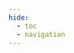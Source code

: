 ```yaml
---
hide:
  - toc
  - navigation
---
```

<!DOCTYPE html>
<html lang="en">
<head>
  <meta charset="UTF-8">
  <meta name="viewport" content="width=device-width, initial-scale=1.0">
  <title>Calendar</title>
  <link href="https://cdn.jsdelivr.net/npm/fullcalendar@6.1.8/index.global.min.css" rel="stylesheet" />
  <script src="https://cdnjs.cloudflare.com/ajax/libs/PapaParse/5.3.0/papaparse.min.js"></script>
  <link rel="stylesheet" href="../stylesheets/calendar.css">
  
</head>
<body>
  <div id="calendar"></div>
  <script src="https://cdn.jsdelivr.net/npm/fullcalendar@6.1.8/index.global.min.js"></script>
  <script>
    document.addEventListener('DOMContentLoaded', function () {
      // 初始化日历
      const calendarEl = document.getElementById('calendar');
      const calendar = new FullCalendar.Calendar(calendarEl, {
        initialView: 'dayGridMonth',
        initialDate: '2025-02-17',
        headerToolbar: {
          left: 'prev,next today',
          center: 'title',
          right: 'dayGridMonth'
        },
        events: [], // 初始时为空，后续通过 fetch 加载
        eventContent: function (arg) {
          const { title, start, end, extendedProps } = arg.event;
          const { Instructors, location, pptLink, theme } = extendedProps;
          const teacherHtml = Instructors != "" ? `<p>${Instructors}@${location}</p>` : ``;
          const themeHtml = pptLink != "" ? `<p><a href="${pptLink}" target="_blank">${theme}</a></p>` : `<p>${theme}</p>`;
          const timeHtml = `<p>${start.toLocaleTimeString([], { hour: '2-digit', minute: '2-digit' })} - 
                 ${end.toLocaleTimeString([], { hour: '2-digit', minute: '2-digit' })}</p>`;
          const eventContent = `
            <div class="event-content">
              <h3>${title}</h3>
              ${timeHtml}
              ${teacherHtml}
              ${themeHtml}
            </div>
          `;
          return { html: eventContent };
        }
      });
      calendar.render();

      fetchEvents().then(events => {
        calendar.addEventSource(events);
      }).catch(error => {
        console.error('Error loading the JSON file:', error);
        alert("Failed to load events. Please check your network connection or contact the administrator.");
      });
    });

    function fetchEvents() {
      let allEvents = [];
      return fetch('../static/data/events.csv')
        .then(response => {
          if (!response.ok) {
            throw new Error('Network response was not ok');
          }
          return response.text();
        })
        .then(fileContent => {
          Papa.parse(fileContent, {
            header: true,
            step: function(res) {
              if (res.data.title == "Lab") {
                return
              }
              const Instructors = 'Instructors' in res.data
                                ? res.data.Instructors
                                : ``;
              const location = 'location' in res.data
                                ? res.data.location
                                : ``;
              const theme = 'theme' in res.data
                                ? res.data.theme
                                : ``;
              const pptLink = res.data.pptLink != ""
                                ? `../` + res.data.pptLink
                                : ``; 
              allEvents.push({
                title: res.data.title,
                start: res.data.start,
                end: res.data.end,
                extendedProps : {
                  Instructors: res.data.Instructors,
                  location: res.data.location,
                  theme: res.data.theme,
                  pptLink : pptLink
                }
              });
            }
          })
          return allEvents;
        })
        .catch(error => {
          console.error('Error fetching or parsing CSV:', error);
        })
        
    }
  </script>
</body>
</html>